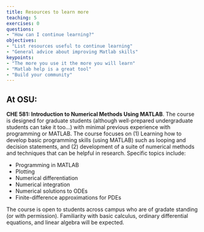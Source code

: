 ```yaml
---
title: Resources to learn more
teaching: 5
exercises: 0
questions:
- "How can I continue learning?"
objectives:
- "List resources useful to continue learning"
- "General advice about improving Matlab skills"
keypoints:
- "The more you use it the more you will learn"
- "Matlab help is a great tool"
- "Build your community"
---
```


## At OSU:
**CHE 581: Introduction to Numerical Methods Using MATLAB**.  The course is designed for graduate students (although well-prepared undergraduate students can take it too…) with minimal previous experience with programming or MATLAB.  The course focuses on (1) Learning how to develop basic programming skills (using MATLAB) such as looping and decision statements, and (2) development of a suite of numerical methods and techniques that can be helpful in research.  Specific topics include:
- Programming in MATLAB
- Plotting
- Numerical differentiation
- Numerical integration
- Numerical solutions to ODEs
- Finite-difference approximations for PDEs

The course is open to students across campus who are of gradate standing (or with permission).  Familiarity with basic calculus, ordinary differential equations,  and linear algebra will be expected. 
